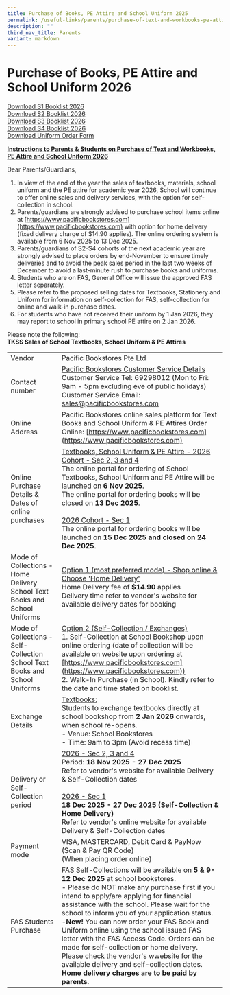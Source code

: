 ```yaml
---
title: Purchase of Books, PE Attire and School Uniform 2025
permalink: /useful-links/parents/purchase-of-text-and-workbooks-pe-attire-and-school-uniform-2025/
description: ""
third_nav_title: Parents
variant: markdown
---
```

# Purchase of Books, PE Attire and School Uniform 2026

[Download S1 Booklist 2026](/files/2026_S1_BOOKLIST.pdf)<br>
[Download S2 Booklist 2026](/files/2026_S2_BOOKLIST.pdf)<br>
[Download S3 Booklist 2026](/files/2026_S3_BOOKLIST.pdf)<br>
[Download S4 Booklist 2026](/files/2026_S4__EXP__BOOKLIST.pdf)<br>
[Download Uniform Order Form](/files/TKSS___Uniform_Order_Form___Final_Version_for_Year_2026__1_.pdf)<br>

**<u>Instructions to Parents &amp; Students on Purchase of Text and Workbooks, PE Attire and School Uniform 2026</u>**

Dear Parents/Guardians,
1. In view of the end of the year the sales of textbooks, materials, school uniform and the PE attire for academic year 2026, School will continue to offer online sales and delivery services, with the option for self-collection in school. 
2. Parents/guardians are strongly advised to purchase school items online at [https://www.pacificbookstores.com](https://www.pacificbookstores.com) with option for home delivery (fixed delivery charge of $14.90 applies). The online ordering system is available from 6 Nov 2025 to 13 Dec 2025.
3. Parents/guardians of S2-S4 cohorts of the next academic year are strongly advised to place orders by end-November to ensure timely deliveries and to avoid the peak sales period in the last two weeks of December to avoid a last-minute rush to purchase books and uniforms.
4. Students who are on FAS, General Office will issue the approved FAS letter separately.
5. Please refer to the proposed selling dates for Textbooks, Stationery and Uniform for information on self-collection for FAS, self-collection for online and walk-in purchase dates.
6. For students who have not received their uniform by 1 Jan 2026, they may report to school in primary school PE attire on 2 Jan 2026.

Please note the following:<br>**TKSS Sales of School Textbooks, School Uniform &amp; PE Attires**

|  |  |
| -------- | -------- |
| Vendor    | Pacific Bookstores Pte Ltd    |
| Contact number | <u>Pacific Bookstores Customer Service Details</u><br>Customer Service Tel: 69298012 (Mon to Fri: 9am - 5pm excluding eve of public holidays)<br>Customer Service Email: [sales@pacificbookstores.com](sales@pacificbookstores.com)| 
| Online Address | Pacific Bookstores online sales platform for Text Books and School Uniform &amp; PE Attires Order Online: [https://www.pacificbookstores.com](https://www.pacificbookstores.com) | 
 | Online Purchase Details &amp; Dates of online purchases | <u>Textbooks, School Uniform &amp; PE Attire - 2026 Cohort - Sec 2, 3 and 4</u><br>The online portal for ordering of School Textbooks, School Uniform and PE Attire will be launched on **6 Nov 2025**.<br>The online portal for ordering books will be closed on **13 Dec 2025**.<br><br><u>2026 Cohort - Sec 1</u><br>The online portal for ordering books will be launched on **15 Dec 2025 and closed on 24 Dec 2025**.| 
| Mode of Collections - Home Delivery School Text Books and School Uniforms     | <u>Option 1 (most preferred mode) - Shop online &amp; Choose 'Home Delivery'</u><br>Home Delivery fee of **$14.90** applies<br>Delivery time refer to vendor's website for available delivery dates for booking     |
| Mode of Collections - Self-Collection School Text Books and School Uniforms | <u>Option 2 (Self-Collection / Exchanges)</u><br>1. Self-Collection at School Bookshop upon online ordering (date of collection will be available on website upon ordering at [https://www.pacificbookstores.com](https://www.pacificbookstores.com))<br>2. Walk-In Purchase (in School). Kindly refer to the date and time stated on booklist.<br> | 
| Exchange Details | <u>Textbooks:</u><br>Students to exchange textbooks directly at school bookshop from **2 Jan 2026** onwards, when school re-opens.<br>- Venue: School Bookstores<br>- Time: 9am to 3pm (Avoid recess time)<br> | 
| Delivery or Self-Collection period | <u>2026 - Sec 2, 3 and 4</u><br>Period: **18 Nov 2025 - 27 Dec 2025**<br>Refer to vendor's website for available Delivery &amp; Self-Collection dates<br><br><u>2026 - Sec 1</u><br>**18 Dec 2025 - 27 Dec 2025 (Self-Collection &amp; Home Delivery)**<br>Refer to vendor's online website for available Delivery &amp; Self-Collection dates| 
| Payment mode | VISA, MASTERCARD, Debit Card &amp; PayNow (Scan &amp; Pay QR Code)<br>(When placing order online) |
| FAS Students Purchase | FAS Self-Collections will be available on **5 &amp; 9-12 Dec 2025** at school bookstores.<br>- Please do NOT make any purchase first if you intend to apply/are applying for financial assistance with the school. Please wait for the school to inform you of your application status.<br>-**New!** You can now order your FAS Book and Uniform online using the school issued FAS letter with the FAS Access Code. Orders can be made for self-collection or home delivery. Please check the vendor's wwebsite for the available delivery and self-collection dates. **Home delivery charges are to be paid by parents.** |